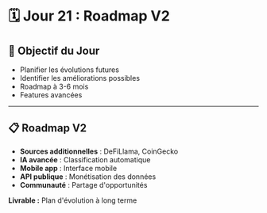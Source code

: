 # 🗓️ Jour 21 : Roadmap V2

## 🎯 Objectif du Jour
- Planifier les évolutions futures
- Identifier les améliorations possibles
- Roadmap à 3-6 mois
- Features avancées

---

## 📋 Roadmap V2
- **Sources additionnelles** : DeFiLlama, CoinGecko
- **IA avancée** : Classification automatique
- **Mobile app** : Interface mobile
- **API publique** : Monétisation des données
- **Communauté** : Partage d'opportunités

**Livrable :** Plan d'évolution à long terme
